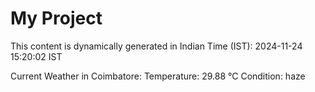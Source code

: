 # My Project

This content is dynamically generated in Indian Time (IST): 2024-11-24 15:20:02 IST


Current Weather in Coimbatore:
Temperature: 29.88 °C
Condition: haze
